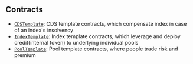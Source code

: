 ## Contracts

- [`CDSTemplate`](contracts/CDSTemplate.sol): CDS template contracts, which compensate index in case of an index's insolvency
- [`IndexTemplate`](contracts/IndexTemplate.sol): Index template contracts, which leverage and deploy credit(internal token) to underlying individual pools
- [`PoolTemplate`](contracts/PoolTemplate.sol): Pool template contracts, where people trade risk and premium
